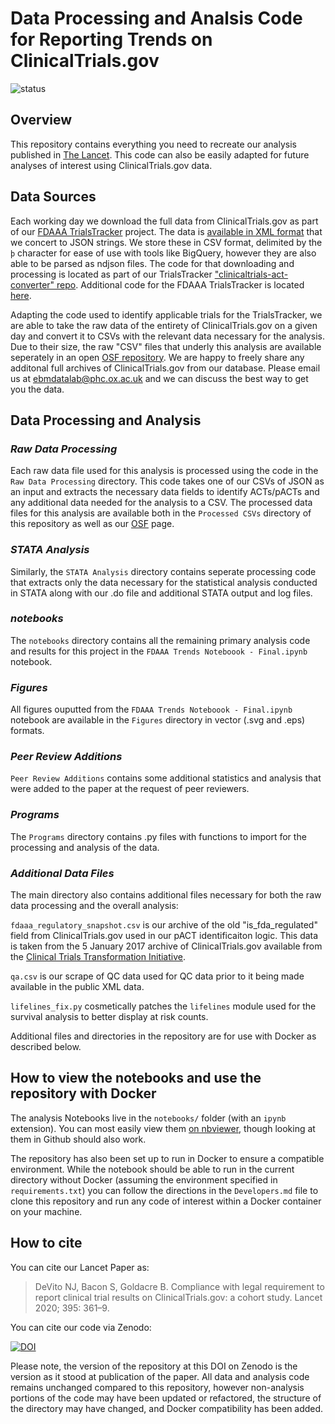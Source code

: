 # Data Processing and Analsis Code for Reporting Trends on ClinicalTrials.gov

![status](https://github.com/ebmdatalab/fdaaa_trends/workflows/Notebook%20checks/badge.svg)

## Overview

This repository contains everything you need to recreate our analysis published in [The Lancet](https://doi.org/10.1016/S0140-6736(19)33220-9). This code can also be easily adapted for future analyses of interest using ClinicalTrials.gov data.

## Data Sources

Each working day we download the full data from ClinicalTrials.gov as part of our [FDAAA TrialsTracker](https://fdaaa.trialstracker.net/) project. The data is [available in XML format](https://clinicaltrials.gov/ct2/resources/download) that we concert to JSON strings. We store these in CSV format, delimited by the `þ` character for ease of use with tools like BigQuery, however they are also able to be parsed as ndjson files. The code for that downloading and processing is located as part of our TrialsTracker ["clinicaltrials-act-converter" repo](https://github.com/ebmdatalab/clinicaltrials-act-converter). Additional code for the FDAAA TrialsTracker is located [here](https://github.com/ebmdatalab/clinicaltrials-act-tracker).

Adapting the code used to identify applicable trials for the TrialsTracker, we are able to take the raw data of the entirety of ClinicalTrials.gov on a given day and convert it to CSVs with the relevant data necessary for the analysis. Due to their size, the raw "CSV" files that underly this analysis are available seperately in an open [OSF repository](https://doi.org/10.17605/OSF.IO/X8NBV). We are happy to freely share any additonal full archives of ClinicalTrials.gov from our database. Please email us at [ebmdatalab@phc.ox.ac.uk](mailto:ebmdatalab@phc.ox.ac.uk) and we can discuss the best way to get you the data.

## Data Processing and Analysis

### *Raw Data Processing*

Each raw data file used for this analysis is processed using the code in the `Raw Data Processing` directory. This code takes one of our CSVs of JSON as an input and extracts the necessary data fields to identify ACTs/pACTs and any additional data needed for the analysis to a CSV. The processed data files for this analysis are available both in the `Processed CSVs` directory of this repository as well as our [OSF](https://doi.org/10.17605/OSF.IO/X8NBV) page.

### *STATA Analysis*

Similarly, the `STATA Analysis` directory contains seperate processing code that extracts only the data necessary for the statistical analysis conducted in STATA along with our .do file and additional STATA output and log files.

### *notebooks*

The `notebooks` directory contains all the remaining primary analysis code and results for this project in the `FDAAA Trends Noteboook - Final.ipynb` notebook.

### *Figures*

All figures ouputted from the `FDAAA Trends Noteboook - Final.ipynb` notebook are available in the `Figures` directory in vector (.svg and .eps) formats.

### *Peer Review Additions*

`Peer Review Additions` contains some additional statistics and analysis that were added to the paper at the request of peer reviewers.

### *Programs*

The `Programs` directory contains .py files with functions to import for the processing and analysis of the data.

### *Additional Data Files*

The main directory also contains additional files necessary for both the raw data processing and the overall analysis:

`fdaaa_regulatory_snapshot.csv` is our archive of the old "is_fda_regulated" field from ClinicalTrials.gov used in our pACT identificaiton logic. This data is taken from the 5 January 2017 archive of ClinicalTrials.gov available from the [Clinical Trials Transformation Initiative](https://aact.ctti-clinicaltrials.org/snapshots).

`qa.csv` is our scrape of QC data used for QC data prior to it being made available in the public XML data.

`lifelines_fix.py` cosmetically patches the `lifelines` module used for the survival analysis to better display at risk counts.

Additional files and directories in the repository are for use with Docker as described below.

## How to view the notebooks and use the repository with Docker

The analysis Notebooks live in the `notebooks/` folder (with an `ipynb` extension). You can most easily view them [on nbviewer](https://nbviewer.jupyter.org/github/ebmdatalab/fdaaa_trends/tree/master/notebooks/), though looking at them in Github should also work.

The repository has also been set up to run in Docker to ensure a compatible environment. While the notebook should be able to run in the current directory without Docker (assuming the environment specified in `requirements.txt`) you can follow the directions in the `Developers.md` file to clone this repository and run any code of interest within a Docker container on your machine.

## How to cite

You can cite our Lancet Paper as:

>DeVito NJ, Bacon S, Goldacre B. Compliance with legal requirement to report clinical trial results on ClinicalTrials.gov: a cohort study. Lancet 2020; 395: 361–9.

You can cite our code via Zenodo: 

[![DOI](https://zenodo.org/badge/DOI/10.5281/zenodo.3603491.svg)](https://doi.org/10.5281/zenodo.3603491)

Please note, the version of the repository at this DOI on Zenodo is the version as it stood at publication of the paper. All data and analysis code remains unchanged compared to this repository, however non-analysis portions of the code may have been updated or refactored, the structure of the directory may have changed, and Docker compatibility has been added.
